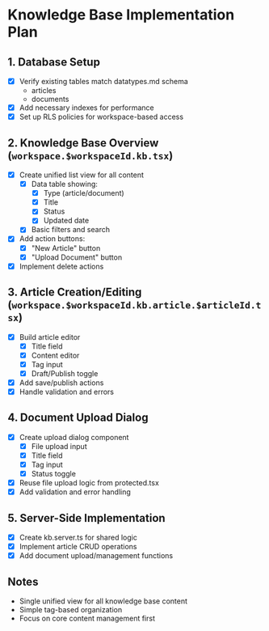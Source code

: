 # Knowledge Base Implementation Plan

## 1. Database Setup
- [x] Verify existing tables match datatypes.md schema
  - articles
  - documents
- [x] Add necessary indexes for performance
- [x] Set up RLS policies for workspace-based access

## 2. Knowledge Base Overview (`workspace.$workspaceId.kb.tsx`)
- [x] Create unified list view for all content
  - [x] Data table showing:
    - [x] Type (article/document)
    - [x] Title
    - [x] Status
    - [x] Updated date
  - [x] Basic filters and search
- [x] Add action buttons:
  - [x] "New Article" button
  - [x] "Upload Document" button
- [x] Implement delete actions

## 3. Article Creation/Editing (`workspace.$workspaceId.kb.article.$articleId.tsx`)
- [x] Build article editor
  - [x] Title field
  - [x] Content editor
  - [x] Tag input
  - [x] Draft/Publish toggle
- [x] Add save/publish actions
- [x] Handle validation and errors

## 4. Document Upload Dialog
- [x] Create upload dialog component
  - [x] File upload input
  - [x] Title field
  - [x] Tag input
  - [x] Status toggle
- [x] Reuse file upload logic from protected.tsx
- [x] Add validation and error handling

## 5. Server-Side Implementation
- [x] Create kb.server.ts for shared logic
- [x] Implement article CRUD operations
- [x] Add document upload/management functions

## Notes
- Single unified view for all knowledge base content
- Simple tag-based organization
- Focus on core content management first
